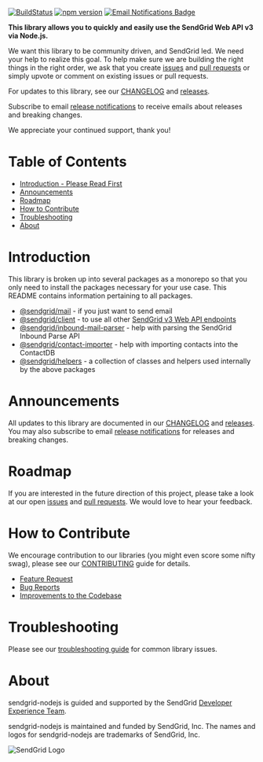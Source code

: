 [![BuildStatus](https://travis-ci.org/sendgrid/sendgrid-nodejs.svg?branch=master)](https://travis-ci.org/sendgrid/sendgrid-nodejs)
[![npm version](https://badge.fury.io/js/%40sendgrid%2Fclient.svg)](https://www.npmjs.com/org/sendgrid)
[![Email Notifications Badge](https://dx.sendgrid.com/badge/nodejs)](https://dx.sendgrid.com/newsletter/nodejs)

**This library allows you to quickly and easily use the SendGrid Web API v3 via Node.js.**

We want this library to be community driven, and SendGrid led. We need your help to realize this goal. To help make sure we are building the right things in the right order, we ask that you create [issues](https://github.com/sendgrid/sendgrid-nodejs/issues) and [pull requests](https://github.com/sendgrid/sendgrid-nodejs/blob/master/CONTRIBUTING.md) or simply upvote or comment on existing issues or pull requests.

For updates to this library, see our [CHANGELOG](https://github.com/sendgrid/sendgrid-nodejs/blob/master/CHANGELOG.md) and [releases](https://github.com/sendgrid/sendgrid-nodejs/releases). 

Subscribe to email [release notifications](https://dx.sendgrid.com/newsletter/nodejs) to receive emails about releases and breaking changes.

We appreciate your continued support, thank you!

# Table of Contents

* [Introduction - Please Read First](#introduction)
* [Announcements](#announcements)
* [Roadmap](#roadmap)
* [How to Contribute](#contribute)
* [Troubleshooting](#troubleshooting)
* [About](#about)

<a name="introduction"></a>
# Introduction

This library is broken up into several packages as a monorepo so that you only need to install the packages necessary for your use case. This README contains information pertaining to all packages.

* [@sendgrid/mail](https://github.com/sendgrid/sendgrid-nodejs/tree/master/packages/mail) - if you just want to send email
* [@sendgrid/client](https://github.com/sendgrid/sendgrid-nodejs/tree/master/packages/client) - to use all other [SendGrid v3 Web API endpoints](https://sendgrid.com/docs/API_Reference/api_v3.html)
* [@sendgrid/inbound-mail-parser](https://github.com/sendgrid/sendgrid-nodejs/tree/master/packages/inbound-mail-parser) - help with parsing the SendGrid Inbound Parse API
* [@sendgrid/contact-importer](https://github.com/sendgrid/sendgrid-nodejs/tree/master/packages/contact-importer) - help with importing contacts into the ContactDB
* [@sendgrid/helpers](https://github.com/sendgrid/sendgrid-nodejs/tree/master/packages/helpers) - a collection of classes and helpers used internally by the above packages

<a name="announcements"></a>
# Announcements

All updates to this library are documented in our [CHANGELOG](https://github.com/sendgrid/sendgrid-nodejs/blob/master/CHANGELOG.md) and [releases](https://github.com/sendgrid/sendgrid-nodejs/releases). You may also subscribe to email [release notifications](https://dx.sendgrid.com/newsletter/nodejs) for releases and breaking changes.

<a name="roadmap"></a>
# Roadmap

If you are interested in the future direction of this project, please take a look at our open [issues](https://github.com/sendgrid/sendgrid-nodejs/issues) and [pull requests](https://github.com/sendgrid/sendgrid-nodejs/pulls). We would love to hear your feedback.

<a name="contribute"></a>
# How to Contribute

We encourage contribution to our libraries (you might even score some nifty swag), please see our [CONTRIBUTING](https://github.com/sendgrid/sendgrid-nodejs/blob/master/CONTRIBUTING.md) guide for details.

* [Feature Request](https://github.com/sendgrid/sendgrid-nodejs/tree/master/CONTRIBUTING.md#feature_request)
* [Bug Reports](https://github.com/sendgrid/sendgrid-nodejs/tree/master/CONTRIBUTING.md#submit_a_bug_report)
* [Improvements to the Codebase](https://github.com/sendgrid/sendgrid-nodejs/tree/master/CONTRIBUTING.md#improvements_to_the_codebase)

<a name="troubleshooting"></a>
# Troubleshooting

Please see our [troubleshooting guide](https://github.com/sendgrid/sendgrid-nodejs/blob/master/TROUBLESHOOTING.md) for common library issues.

<a name="about"></a>
# About

sendgrid-nodejs is guided and supported by the SendGrid [Developer Experience Team](mailto:dx@sendgrid.com).

sendgrid-nodejs is maintained and funded by SendGrid, Inc. The names and logos for sendgrid-nodejs are trademarks of SendGrid, Inc.

![SendGrid Logo](https://uiux.s3.amazonaws.com/2016-logos/email-logo%402x.png)
